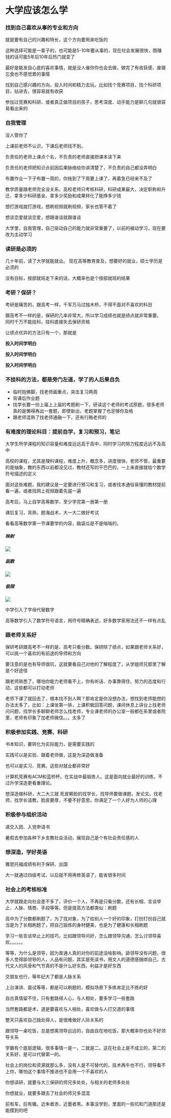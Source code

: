 # 大学应该怎么学

### 找到自己喜欢从事的专业和方向

就是要有自己的兴趣和特长，这个方向要用来吃饭的

这种选择可能是一辈子的，也可能是5-10年要从事的，现在社会发展很快，图赚钱的话可能5年后10年后热门就变了

最好是能发自心底的喜欢事情，就是没人催你你也会去做，做完了有收获感，废寝忘食也不感觉累的事情

找到自己感兴趣的方向，投入时间和精力去玩，比如找个竞赛项目，找个科研项目，钻进去，很容易就有收获

参加过竞赛和科研、或者真正做项目的孩子，思考深度、动手能力是聊几句就很容易看出来的

### 自我管理

没人管你了

上课前老师不认识，下课后老师找不到。

负责任的老师上课点个名，不负责的老师直接把课本读下来

负责任的老师把知识点前因后果脉络给你讲清楚了，不负责的自己都没弄明白

布置作业一下子布置一周的，你拖到了下周要上课了，再着急已经来不及了

教学质量跟老师完全没关系，高校老师只考核科研，科研成果最大，决定职称和升迁、拿多少科研基金、拿多少奖励和成果转化了能挣多少钱

想打游戏就打游戏，想刷视频就刷视频，家长也管不着了

想谈恋爱就谈恋爱，想跟谁谈就跟谁谈

大学里，自我管理，自己驱动自己的能力就非常重要了，以前的被动学习，现在要改为主动学习

### 读研是必须的

几十年前，读了大学就能就业。 现在高等教育普及，想要好的就业，硕士学历是必须的

没有目标，按部就班走下来的话，大概率也是个按部就班的结果

### 考研？保研？

考研是痛苦的，跟高考一样，千军万马过独木桥，不得不面对不喜欢的科目

跟高考不一样的是，保研的几率非常大，所以学习成绩也就是绩点就非常重要。 同时千万不能挂科，挂科直接失去保研资格

让绩点优异的方法只有一个，那就是

**投入时间学明白**

**投入时间学明白**

**投入时间学明白**

### 不挂科的方法，都是旁门左道，学了的人后果自负

- 临时抱佛脚，找老师画重点，突击复习两周
- 背课后作业题
- 找学长要一份上届上上届的考题刷一下，研读这个老师的考试原题，很多老师真的是懒得再出一套题，即使新出，老题掌握了也足够你及格
- 跟老师混熟了找老师通融一下，还有行贿老师的

### 有难度的理论科目：提前自学，复习和预习，笔记

大学生所学课程的知识容量和难度远远高于高中，同时学习的努力程度远远不及高中

高校的课程，尤其是理科课程，难度上升，概念多，进度很快，老师不管，最重要的是抽象，教的东西以前都没见过，教材还写的干巴巴的，一上来直接就给个数学符号描述的定义

面对这些难题，我的建议是一定要进行预习和复习，或者找本通俗易懂的教材提前看一遍，或者找网上视频跟着先遛一遍

高考后，马上自学高等数学，至少学完第一册第一册

课后复习，背熟，题海战术，大一大二做好考试

看看高等数学第一节课要学的内容，脑袋瓜是不是嗡嗡的。

##### 映射

![](img/map.png)

##### 函数

![](img/func.png)

##### 极限

![](img/limit.png)

中学引入了字母代替数字

高等数学引入了数学符号语言，用符号精确表述，好多数学家用法还不一样有点乱

### 跟老师关系好

保研考研跟高考不一样的是，高考只看分数。保研除了绩点，如果跟老师关系好，可以挑一个喜欢的有前途的导师和方向

要注意的是也有导师很坑，这就要看自己对他的了解程度了，从学姐师兄那里了解是个好途径

跟老师熟悉了，哪怕你能力老师看不上，你有听话、办事靠得住、努力的态度和行动，这些都可以打动老师

老师下课了就回去了，根本找不到人啊？那肯定是你没想办法，想找到老师能想的办法太多了，比如：上课坐第一排，上课积极回答问题，课间休息上讲台上找老师问问题，找学长多聊聊老师怎么找老师，专业课老师的办公室一般都在系里或者院里，老师有印象了加老师微信。。。太多了

### 积极参加实践、竞赛、科研

书本知识，要转化为实际能力，是需要实践的

实践可以是实验、跟着老师做，这是为深造做准备

也可以是实习、竞赛。这些对就业都非常好

计算机竞赛有ACM和蓝桥杯。在实战中最锻炼人。这是面向就业最好的训练，不过升学深造更看重理论。

想深造做科研，大二大三就 死皮赖脸的找学长，找导师要做课题，发论文。找老师，找学长请教，脸皮要厚，不要不好意思，你满足了一个人好为人师的心理

### 积极参与组织活动

递交入团、入党申请书

暑假去参加各种下乡支教社会活动，展现自己是个有社会责任感的人

### 想深造，学好英语

雅思托福成绩有利于保研、出国

大一就通过四级考试，以后就不用再修英语了，能省很多时间

### 社会上的考核标准

大学就跟走向社会差不多了，评价一个人，不再是只看分数，还有长相、言谈举止、人脉、情商、手段等等。但是提高方法都类似：刷题

高中为了分数都刷题了，为了找对象，为了给别人一个好的印象，打扮打扮自己就当是为了长相刷题了，把自己锻炼的身材健美，也是为了健康和长相刷题

学习一些言谈举止上的技巧，比如跟领导问好，怎么跟领导沟通，怎么讨领导喜欢。。。。。。

等等，为什么是领导，因为普通人真的对你的前途没啥影响。舔领导没有问题，很多人觉得舔领导的人，人品有问题，其实是死读书，用文人的道德感捆绑自己，古代文人的风骨和气节真的不是什么好东西，利益才是好东西

交朋友也行，等年纪大了都是人脉关系

上台演讲、面试等等，都是可以刷题的，模拟场景下多练肯定比不练的好

自古真情留不住，只有套路得人心，与人相处，要多学习一些套路

当然套路都是术，道是要喜欢与人相处，喜欢做与人打交道的事情

整天只喜欢自己独处得人，是很难做好人际关系的

跟领导一桌吃饭，总是想离领导远远的，自由自在地吃饭，那大概率你也处不好领导关系

学霸有个底层逻辑，很多事情一是一，二就是二。这在社会上是不成立的，第二的关系好，是可以代替第一的。

社会上的岗位和资源就那么多，没有人是不可替代的，技术再牛也不行，领导看不上你，哪怕这个事情不推进也不会用一个不喜欢的人

你想读研，就要与大三保研的师兄多处处，与相关的老师多处处

你想就业，就要多跟去了社会的师兄多混混

前有车，后有辙。近朱者赤，近墨者黑。本事没学到，里面的一些坑和门道那还是能摸到的吧











